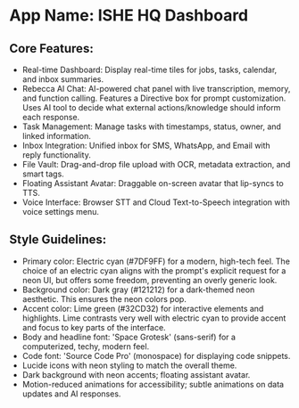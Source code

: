 # **App Name**: ISHE HQ Dashboard

## Core Features:

- Real-time Dashboard: Display real-time tiles for jobs, tasks, calendar, and inbox summaries.
- Rebecca AI Chat: AI-powered chat panel with live transcription, memory, and function calling. Features a Directive box for prompt customization. Uses AI tool to decide what external actions/knowledge should inform each response.
- Task Management: Manage tasks with timestamps, status, owner, and linked information.
- Inbox Integration: Unified inbox for SMS, WhatsApp, and Email with reply functionality.
- File Vault: Drag-and-drop file upload with OCR, metadata extraction, and smart tags.
- Floating Assistant Avatar: Draggable on-screen avatar that lip-syncs to TTS.
- Voice Interface: Browser STT and Cloud Text-to-Speech integration with voice settings menu.

## Style Guidelines:

- Primary color: Electric cyan (#7DF9FF) for a modern, high-tech feel.  The choice of an electric cyan aligns with the prompt's explicit request for a neon UI, but offers some freedom, preventing an overly generic look.
- Background color: Dark gray (#121212) for a dark-themed neon aesthetic. This ensures the neon colors pop.
- Accent color: Lime green (#32CD32) for interactive elements and highlights.  Lime contrasts very well with electric cyan to provide accent and focus to key parts of the interface.
- Body and headline font: 'Space Grotesk' (sans-serif) for a computerized, techy, modern feel.
- Code font: 'Source Code Pro' (monospace) for displaying code snippets.
- Lucide icons with neon styling to match the overall theme.
- Dark background with neon accents; floating assistant avatar.
- Motion-reduced animations for accessibility; subtle animations on data updates and AI responses.
